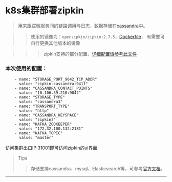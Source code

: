 # k8s集群部署zipkin

>用来跟踪微服务间的链路调用与日志，数据存储在[cassandra](../cassandra/)中。

>>使用的镜像为：`openzipkin/zipkin:2.7.5`，[Dockerfile](/zipkin/Dockerfile)， 有需要可自行更换其他版本的镜像


>>>zipkin支持的部分配置，[详细配置请参考此文件](/zipkin/zipkin-server-shared.yml)


### 本次使用的配置：

        - name: "STORAGE_PORT_9042_TCP_ADDR"
          value: "zipkin-cassandra:9411"
        - name: "CASSANDRA_CONTACT_POINTS"
          value: "10.106.39.210:9042"
        - name: "STORAGE_TYPE"
          value: "cassandra3"
        - name: "TRANSPORT_TYPE"
          value: "http"
        - name: "CASSANDRA_KEYSPACE"
          value: "zipkin3"
        - name: "KAFKA_ZOOKEEPER"
          value: "172.32.100.132:2181"
        - name: "KAFKA_TOPIC"
          value: "master"
       
       
访问集群出口IP:31001即可访问zipkin的ui界面

>Tips
>>存储支持cassandra、mysql、Elasticsearch等，可参考[官方文档](https://github.com/openzipkin/docker-zipkin)。

---
 